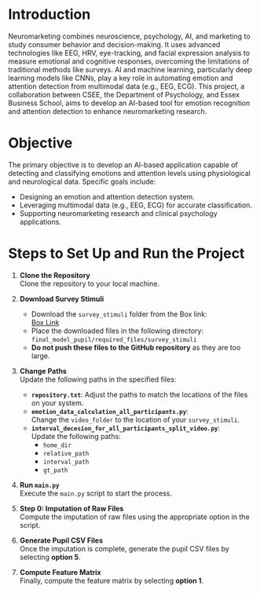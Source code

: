 # Introduction  
Neuromarketing combines neuroscience, psychology, AI, and marketing to study consumer behavior and decision-making. It uses advanced technologies like EEG, HRV, eye-tracking, and facial expression analysis to measure emotional and cognitive responses, overcoming the limitations of traditional methods like surveys. AI and machine learning, particularly deep learning models like CNNs, play a key role in automating emotion and attention detection from multimodal data (e.g., EEG, ECG). This project, a collaboration between CSEE, the Department of Psychology, and Essex Business School, aims to develop an AI-based tool for emotion recognition and attention detection to enhance neuromarketing research.

# Objective  
The primary objective is to develop an AI-based application capable of detecting and classifying emotions and attention levels using physiological and neurological data. Specific goals include:  
- Designing an emotion and attention detection system.  
- Leveraging multimodal data (e.g., EEG, ECG) for accurate classification.  
- Supporting neuromarketing research and clinical psychology applications. 

# Steps to Set Up and Run the Project

1. **Clone the Repository**  
   Clone the repository to your local machine.

2. **Download Survey Stimuli**  
   - Download the `survey_stimuli` folder from the Box link:  
     [Box Link](https://essexuniversity.app.box.com/folder/292287311065?box_action=go_to_item&box_source=legacy-notify_existing_collab_folder&s=g1xdjz8aucerskphjjuhmzeb0oobeujv)  
   - Place the downloaded files in the following directory:  
     `final_model_pupil/required_files/survey_stimuli`  
   - **Do not push these files to the GitHub repository** as they are too large.

3. **Change Paths**  
   Update the following paths in the specified files:  
   - **`repository.txt`**: Adjust the paths to match the locations of the files on your system.  
   - **`emotion_data_calculation_all_participants.py`**:  
     Change the `video_folder` to the location of your `survey_stimuli`.  
   - **`interval_decesion_for_all_participants_split_video.py`**:  
     Update the following paths:  
     - `home_dir`  
     - `relative_path`  
     - `interval_path`  
     - `gt_path`  

4. **Run `main.py`**  
   Execute the `main.py` script to start the process.

5. **Step 0: Imputation of Raw Files**  
   Compute the imputation of raw files using the appropriate option in the script.

6. **Generate Pupil CSV Files**  
   Once the imputation is complete, generate the pupil CSV files by selecting **option 5**.

7. **Compute Feature Matrix**  
   Finally, compute the feature matrix by selecting **option 1**.